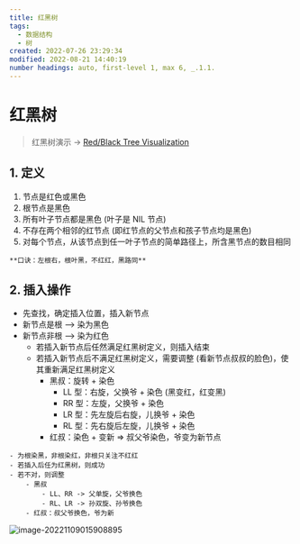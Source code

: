 ```yaml
---
title: 红黑树
tags:
  - 数据结构
  - 树
created: 2022-07-26 23:29:34
modified: 2022-08-21 14:40:19
number headings: auto, first-level 1, max 6, _.1.1.
---
```


# 红黑树

> 红黑树演示 -> [Red/Black Tree Visualization](https://www.cs.usfca.edu/~galles/visualization/RedBlack.html)

## 1. 定义

1. 节点是红色或黑色
2. 根节点是黑色
3. 所有叶子节点都是黑色 (叶子是 NIL 节点)
4. 不存在两个相邻的红节点 (即红节点的父节点和孩子节点均是黑色)
5. 对每个节点，从该节点到任一叶子节点的简单路径上，所含黑节点的数目相同

```ad-important
**口诀：左根右，根叶黑，不红红，黑路同**
```

## 2. 插入操作

- 先查找，确定插入位置，插入新节点
- 新节点是根 --> 染为黑色
- 新节点非根 --> 染为红色
	- 若插入新节点后任然满足红黑树定义，则插入结束
	- 若插入新节点后不满足红黑树定义，需要调整 (看新节点叔叔的脸色)，使其重新满足红黑树定义
		- 黑叔：旋转 + 染色
			- LL 型：右旋，父换爷 + 染色 (黑变红，红变黑)
			- RR 型：左旋，父换爷 + 染色
			- LR 型：先左旋后右旋，儿换爷 + 染色
			- RL 型：先右旋后左旋，儿换爷 + 染色
		- 红叔：染色 + 变新 => 叔父爷染色，爷变为新节点

```ad-important
- 为根染黑，非根染红，非根只关注不红红
- 若插入后任为红黑树，则成功
- 若不对，则调整
	- 黑叔
		- LL、RR -> 父单旋，父爷换色
		- RL、LR -> 孙双旋、孙爷换色
	- 红叔：叔父爷换色，爷为新
```

![image-20221109015908895](https://fastly.jsdelivr.net/gh/xihuanxiaorang/images/202211090159491.png)
